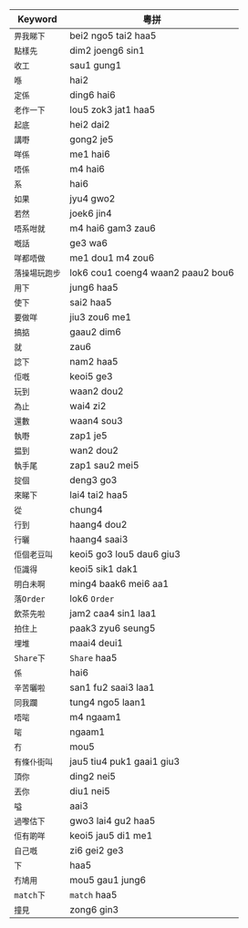 | Keyword | 粵拼 |
| --- | --- |
| `畀我睇下` | bei2 ngo5 tai2 haa5 |
| `點樣先` | dim2 joeng6 sin1 |
| `收工` | sau1 gung1 |
| `喺` | hai2 |
| `定係` | ding6 hai6 |
| `老作一下` | lou5 zok3 jat1 haa5 |
| `起底` | hei2 dai2 |
| `講嘢` | gong2 je5 |
| `咩係` | me1 hai6 |
| `唔係` | m4 hai6 |
| `系` | hai6 |
| `如果` | jyu4 gwo2 |
| `若然` | joek6 jin4 |
| `唔系咁就` | m4 hai6 gam3 zau6 |
| `嘅話` | ge3 wa6 |
| `咩都唔做` | me1 dou1 m4 zou6 |
| `落操場玩跑步` | lok6 cou1 coeng4 waan2 paau2 bou6 |
| `用下` | jung6 haa5 |
| `使下` | sai2 haa5|
| `要做咩` | jiu3 zou6 me1 |
| `搞掂` | gaau2 dim6 |
| `就` | zau6 |
| `諗下` | nam2 haa5 |
| `佢嘅` | keoi5 ge3 |
| `玩到` | waan2 dou2 |
| `為止` | wai4 zi2 |
| `還數` | waan4 sou3 |
| `執嘢` | zap1 je5 |
| `揾到` | wan2 dou2 |
| `執手尾` | zap1 sau2 mei5 |
| `掟個` | deng3 go3 |
| `來睇下` | lai4 tai2 haa5 |
| `從` | chung4 |
| `行到` | haang4 dou2 |
| `行曬` | haang4 saai3 |
| `佢個老豆叫` | keoi5 go3 lou5 dau6 giu3 |
| `佢識得` | keoi5 sik1 dak1 |
| `明白未啊` | ming4 baak6 mei6 aa1 |
| `落Order` | lok6 `Order` |
| `飲茶先啦` | jam2 caa4 sin1 laa1 |
| `拍住上` | paak3 zyu6 seung5 |
| `埋堆` | maai4 deui1 |
| `Share下` | `Share` haa5 |
| `係` | hai6 |
| `辛苦曬啦` | san1 fu2 saai3 laa1 |
| `同我躝` | tung4 ngo5 laan1 |
| `唔啱` | m4 ngaam1 |
| `啱` | ngaam1 |
| `冇` | mou5 |
| `有條仆街叫` | jau5 tiu4 puk1 gaai1 giu3 |
| `頂你` | ding2 nei5 |
| `丟你` | diu1 nei5 |
| `嗌` | aai3 |
| `過嚟估下` | gwo3 lai4 gu2 haa5 |
| `佢有啲咩` | keoi5 jau5 di1 me1 |
| `自己嘅` | zi6 gei2 ge3 |
| `下` | haa5 |
| `冇鳩用` | mou5 gau1 jung6 |
| `match下` | `match` haa5 |
| `撞見` | zong6 gin3 |
